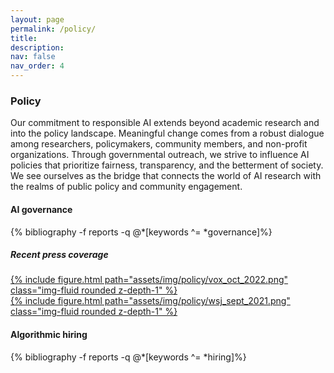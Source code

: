 ```yaml
---
layout: page
permalink: /policy/
title: 
description:
nav: false
nav_order: 4
---
```


<!-- <div id="banner-other" style="background-image: url('{{ "/assets/img/banner/M3-banner.png" | relative_url }}');"></div> -->

<h3 class="category" id="policy">Policy</h3>

Our commitment to responsible AI extends beyond academic research and
into the policy landscape. Meaningful change comes from a robust
dialogue among researchers, policymakers, community members, and
non-profit organizations. Through governmental outreach, we strive to
influence AI policies that prioritize fairness, transparency, and the
betterment of society. We see ourselves as the bridge that connects
the world of AI research with the realms of public policy and
community engagement.

<h4 class="category" id="governance">AI governance</h4>

<!-- ADS Task force, compotroller report -->

<!-- <h5><b>Read more about our work</b></h5> -->

<div class="publications"> 
{% bibliography -f reports -q @*[keywords ^= *governance]%}
</div>

<h5><b>Recent press coverage</b></h5>

<div class="container">
  <div class="row mt-3">
    <div class="col-sm mt-3 mt-md-0">
    <a href="https://www.vox.com/future-perfect/23387228/ai-bill-of-rights-white-house-artificial-intelligence-bias">
    {% include figure.html path="assets/img/policy/vox_oct_2022.png" class="img-fluid rounded z-depth-1" %}
    </a>
    </div>
    <div class="col-sm mt-3 mt-md-0">
    <a href="https://www.wsj.com/articles/hiring-job-candidates-ai-11632244313">
    {% include figure.html path="assets/img/policy/wsj_sept_2021.png" class="img-fluid rounded z-depth-1" %}
    </a>
    </div>
  </div>
</div>

<h4 class="category" id="hiring">Algorithmic hiring</h4>

<!-- <h5><b>Read more about our work</b></h5> -->

<div class="publications"> 
{% bibliography -f reports -q @*[keywords ^= *hiring]%}
</div>

<!--<h5><b>Recent press coverage</b></h5>-->

<!-- <h4 class="category" id="laws">Responsible AI for peace and security</h4>-->

<!-- ACM Code of Ethics, IEEE report -->







